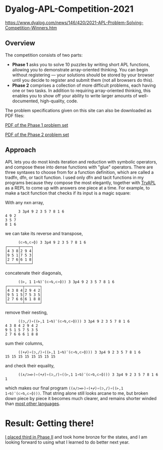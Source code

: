 # Dyalog-APL-Competition-2021
https://www.dyalog.com/news/146/420/2021-APL-Problem-Solving-Competition-Winners.htm

## Overview
The competition consists of two parts:

- **Phase 1** asks you to solve 10 puzzles by writing short APL functions, allowing you to demonstrate array-oriented thinking. You can begin without registering — your solutions should be stored by your browser until you decide to register and submit them (not all browsers do this).
- **Phase 2** comprises a collection of more difficult problems, each having one or two tasks. In addition to requiring array-oriented thinking, this enables you to show off your ability to write larger amounts of well-documented, high-quality, code.

The problem specifications given on this site can also be downloaded as PDF files:

[PDF of the Phase 1 problem set](https://www.dyalogaplcompetition.com/Downloads/Phase%201%20Problems.pdf)

[PDF of the Phase 2 problem set](https://www.dyalogaplcompetition.com/Downloads/Phase%202%20Problems.pdf)

## Approach
APL lets you do most kinds iteration and reduction with symbolic operators, and compose these into dense functions with "glue" operators. There are three syntaxes to choose from for a function definition, which are called a tradfn, dfn, or tacit function. I used only dfn and tacit functions in my programs because they compose the most elegantly, together with [TryAPL](https://tryapl.org/) as a REPL to come up with answers one piece at a time. For example, to make a tacit function that checks if its input is a magic square:

With any nxn array,

```
      3 3⍴4 9 2 3 5 7 8 1 6
4 9 2
3 5 7
8 1 6
```

we can take its reverse and transpose,

```
      (⊂∘⍉,⊂∘⌽) 3 3⍴4 9 2 3 5 7 8 1 6
┌─────┬─────┐
│4 3 8│2 9 4│
│9 5 1│7 5 3│
│2 7 6│6 1 8│
└─────┴─────┘
```

concatenate their diagonals,

```
      ((⊢, 1 1∘⍉)¨(⊂∘⍉,⊂∘⌽)) 3 3⍴4 9 2 3 5 7 8 1 6
┌───────┬───────┐
│4 3 8 4│2 9 4 2│
│9 5 1 5│7 5 3 5│
│2 7 6 6│6 1 8 8│
└───────┴───────┘
```

remove their nesting,

```
      ((⊃,/)∘((⊢,1 1∘⍉)¨(⊂∘⍉,⊂∘⌽))) 3 3⍴4 9 2 3 5 7 8 1 6
4 3 8 4 2 9 4 2
9 5 1 5 7 5 3 5
2 7 6 6 6 1 8 8
```

sum their columns,

```
      ((+⌿)∘(⊃,/)∘((⊢,1 1∘⍉)¨(⊂∘⍉,⊂∘⌽))) 3 3⍴4 9 2 3 5 7 8 1 6
15 15 15 15 15 15 15 15
```

and check their equality,

```
      ((∧/⊃=⊢)∘(+⌿)∘(⊃,/)∘((⊢,1 1∘⍉)¨(⊂∘⍉,⊂∘⌽))) 3 3⍴4 9 2 3 5 7 8 1 6
1
```

which makes our final program `((∧/⊃=⊢)∘(+⌿)∘(⊃,/)∘((⊢,1 1∘⍉)¨(⊂∘⍉,⊂∘⌽)))`. That string alone still looks arcane to me, but broken down piece by piece it becomes much clearer, and remains shorter winded than [most other languages](https://www.geeksforgeeks.org/check-given-matrix-is-magic-square-or-not/).

# Result: Getting there!

[I placed third in Phase II](https://www.dyalog.com/news/147/420/Meet-The-2021-APL-Problem-Solving-Competition-Winners.htm) and took home bronze for the states, and I am looking forward to using what I learned to do better next year.
